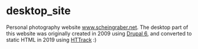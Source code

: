 # desktop_site
Personal photography website www.scheingraber.net.
The desktop part of this website was originally created in 2009 using [Drupal 6](https://www.drupal.org/), and converted to static HTML in 2019 using [HTTrack](https://www.httrack.com/) :)